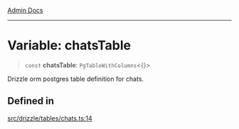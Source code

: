 [Admin Docs](/)

***

# Variable: chatsTable

> `const` **chatsTable**: `PgTableWithColumns`\<\{\}\>

Drizzle orm postgres table definition for chats.

## Defined in

[src/drizzle/tables/chats.ts:14](https://github.com/NishantSinghhhhh/talawa-api/blob/ff0f1d6ae21d3428519b64e42fe3bfdff573cb6e/src/drizzle/tables/chats.ts#L14)
